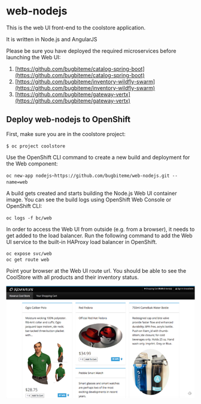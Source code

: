 # web-nodejs

This is the web UI front-end to the coolstore application.

It is written in Node.js and AngularJS

Please be sure you have deployed the required microservices before launching the Web UI:

1. [https://github.com/bugbiteme/catalog-spring-boot](https://github.com/bugbiteme/catalog-spring-boot)
2. [https://github.com/bugbiteme/inventory-wildfly-swarm](https://github.com/bugbiteme/inventory-wildfly-swarm)
3. [https://github.com/bugbiteme/gateway-vertx](https://github.com/bugbiteme/gateway-vertx)

## Deploy web-nodejs to OpenShift

First, make sure you are in the coolstore project:

`$ oc project coolstore`

Use the OpenShift CLI command to create a new build and deployment for the Web component:

`oc new-app nodejs~https://github.com/bugbiteme/web-nodejs.git --name=web`

A build gets created and starts building the Node.js Web UI container image. You can see the build logs using OpenShift Web Console or OpenShift CLI:


`oc logs -f bc/web`

In order to access the Web UI from outside (e.g. from a browser), it needs to get added to the load balancer. Run the following command to add the Web UI service to the built-in HAProxy load balancer in OpenShift.

~~~~
oc expose svc/web
oc get route web
~~~~

Point your browser at the Web UI route url. You should be able to see the CoolStore with all products and their inventory status.

![](img/web_ui.png)